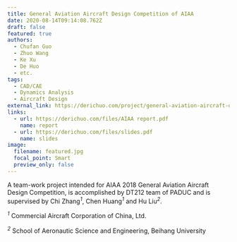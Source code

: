 ```yaml
---
title: General Aviation Aircraft Design Competition of AIAA
date: 2020-08-14T09:14:08.762Z
draft: false
featured: true
authors:
  - Chufan Guo
  - Zhuo Wang
  - Ke Xu
  - De Huo
  - etc.
tags:
  - CAD/CAE
  - Dynamics Analysis
  - Aircraft Design
external_link: https://derichuo.com/project/general-aviation-aircraft-design-competition-of-aiaa
links:
  - url: https://derichuo.com/files/AIAA report.pdf
    name: report
  - url: https://derichuo.com/files/slides.pdf
    name: slides
image:
  filename: featured.jpg
  focal_point: Smart
  preview_only: false
---
```

A team-work project intended for AIAA 2018 General Aviation Aircraft Design Competition, is accomplished by DT212 team of PADUC and is supervised by Chi Zhang<sup>*1*</sup>, Chen Huang<sup>*1*</sup> and Hu Liu<sup>*2*</sup>.



<sup>*1*</sup> Commercial Aircraft Corporation of China, Ltd.

<sup>*2*</sup> School of Aeronautic Science and Engineering, Beihang University